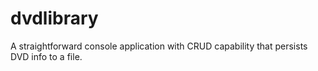 # dvdlibrary
A straightforward console application with CRUD capability that persists DVD info to a file. 
